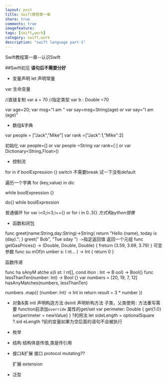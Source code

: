```yaml
---
layout: post
title: Swift教程第一章
share: true
comments: true
imagefeature:
tags: [swift,work]
category: swift,work
description: "swift language part-1"
---
```


Swift教程第一章--认识Swift

<!--more-->


##Swift初见
**语句后不需要分好**

* 变量声明
let 声明常量 

var 生命变量

//直接复制
var a = 70
//指定类型
var b : Double =70

var age=20;
var msg="I am "
var say=msg+String(age)
or
var say="I am \(age)"

* 数组&字典

var people = ["Jack","Mike"]
var rank =["Jack":1,"Mike":2]

初始化
var people=[] or var people =String[]()
var rank=[:] or var Dictionary<String,Float>()

* 控制流

for in 
if boolExpression {}
switch
	不需要break
	试一下没有default
	
遍历一个字典
for (key,value) in dic

while boolExpression {}

do{} while boolExpression

普通循环
for var i=0;i<3;i++{}
or
for i in 0..3{}
*方式和python很像*

* 函数和闭包

func greet(name:String,day:String)->String{
	return "Hello \(name), today is \(day).";
}
greet(" Bob", "Tue sday ")
`->`指定返回值
返回一个元组
func getGasPrices() -> (Double, Double, Double) {
	freturn (3.59, 3.69, 3.79)
}
可变参数
func su mOf(n umber s: I nt... ) -> Int {
	return 0
}

函数传递

func ha sAnyM atche s(li st: I nt[], cond ition : Int -> B ool) -> Bool{}
func lessThanTen(number: Int) -> Bool {}
var numbers = [20, 19, 7, 12]
hasAnyMatches(numbers, lessThanTen)

numbers .map({
	(number: Int) -> Int in
	return result = 3 * number
})


* 对象&类
init 声明构造方法
deinit	声明析构方法
子类，父类使用`:`
方法重写需要 function前添加`override`
属性的get/set
	var perimeter: Double {
		get{1.0}
		set{perimeter = newValue}
	}
 ?的用法
 let sideLength = optionalSquare ?.sid eLength
 ?前的变量如果为空后面的语句不会被执行
 

* 枚举

* 结构
	结构体是传值,类是传引用


* 接口&扩展
	接口 protocol
	mutating??
	
	扩展 extension

* 泛型
	<classType> <class : parentClassType>
	




